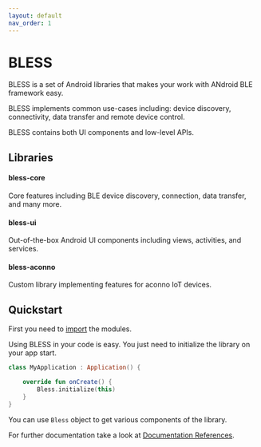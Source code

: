 ```yaml
---
layout: default
nav_order: 1
---
```

# BLESS
BLESS is a set of Android libraries that makes your work with ANdroid BLE framework easy.

BLESS implements common use-cases including: device discovery, connectivity, data transfer and remote device control.

BLESS contains both UI components and low-level APIs.

## Libraries

#### bless-core
Core features including BLE device discovery, connection, data transfer, and many more.

#### bless-ui
Out-of-the-box Android UI components including views, activities, and services.

#### bless-aconno
Custom library implementing features for aconno IoT devices.

## Quickstart
First you need to [import](./docs/setup.md) the modules.

Using BLESS in your code is easy. You just need to initialize the library on your app start.
```kotlin
class MyApplication : Application() {

    override fun onCreate() {
        Bless.initialize(this)
    }
}
```
You can use `Bless` object to get various components of the library.

For further documentation take a look at [Documentation References](./docs/reference.md).

